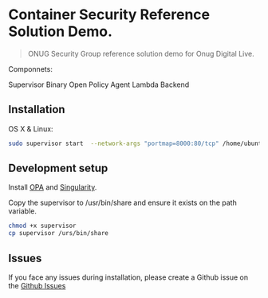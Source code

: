 # Container Security Reference Solution Demo.
> ONUG Security Group reference solution demo for Onug Digital Live.


Componnets: 

Supervisor Binary
Open Policy Agent
Lambda Backend

## Installation

OS X & Linux:

 
```sh
sudo supervisor start  --network-args "portmap=8000:80/tcp" /home/ubuntu/nginx.sif --instancename web1
```



## Development setup

Install [OPA](https://www.openpolicyagent.org/) and [Singularity](https://github.com/sylabs/singularity/blob/master/INSTALL.md).

Copy the supervisor to /usr/bin/share and ensure it exists on the path variable.
```sh
chmod +x supervisor
cp supervisor /urs/bin/share
```

## Issues

If you face any issues during installation, please create a Github issue on the [Github Issues](https://github.com/onug/Security/issues)
